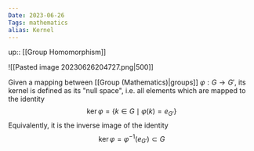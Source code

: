 ```yaml
---
Date: 2023-06-26
Tags: mathematics
alias: Kernel
---
```

up:: [[Group Homomorphism]]

![[Pasted image 20230626204727.png|500]]

Given a mapping between [[Group (Mathematics)|groups]] $\varphi: G \to G'$, its kernel is defined as its "null space", i.e. all elements which are mapped to the identity
$$
\ker \varphi = \{k \in G \mid \varphi(k) = e_{G'}\}
$$
Equivalently, it is the inverse image of the identity 
$$
\ker\varphi = \varphi^{-1}(e_{G'}) \subset G
$$